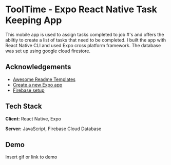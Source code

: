 # ToolTime - Expo React Native Task Keeping App
This mobile app is used to assign tasks completed to job #'s and offers the abiltiy to create a list of tasks that need to be completed. I built the app with React Native CLI and used Expo cross platform framework. The database was set up using google cloud firestore.  


## Acknowledgements

 - [Awesome Readme Templates](https://awesomeopensource.com/project/elangosundar/awesome-README-templates)
-  [Create a new Expo app](https://docs.expo.dev/get-started/create-a-new-app/)
- [Firebase setup](https://docs.expo.dev/get-started/create-a-new-app/)
## Tech Stack

**Client:** React Native, Expo

**Server:** JavaScript, Firebase Cloud Database


## Demo

Insert gif or link to demo
